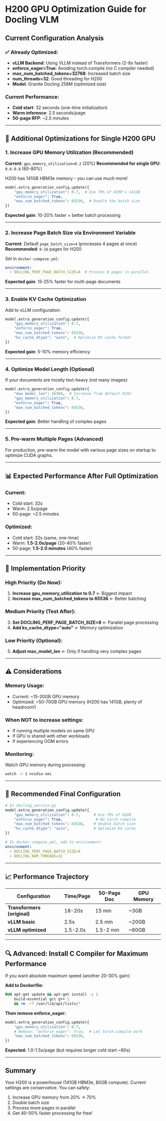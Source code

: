 # H200 GPU Optimization Guide for Docling VLM

## Current Configuration Analysis

### ✅ Already Optimized:
- **vLLM Backend**: Using VLLM instead of Transformers (2-8x faster)
- **enforce_eager=True**: Avoiding torch.compile (no C compiler needed)
- **max_num_batched_tokens=32768**: Increased batch size
- **num_threads=32**: Good threading for H200
- **Model**: Granite Docling 258M (optimized size)

### Current Performance:
- **Cold start**: 32 seconds (one-time initialization)
- **Warm inference**: 2.5 seconds/page
- **50-page RFP**: ~2.5 minutes

---

## 🚀 Additional Optimizations for Single H200 GPU

### 1. Increase GPU Memory Utilization (Recommended)

**Current**: `gpu_memory_utilization=0.2` (20%)
**Recommended for single GPU**: `0.6-0.8` (60-80%)

H200 has 141GB HBM3e memory - you can use much more!

```python
model.extra_generation_config.update({
    "gpu_memory_utilization": 0.7,  # Use 70% of H200's 141GB
    "enforce_eager": True,
    "max_num_batched_tokens": 65536,  # Double the batch size
})
```

**Expected gain**: 10-20% faster + better batch processing

---

### 2. Increase Page Batch Size via Environment Variable

**Current**: Default `page_batch_size=4` (processes 4 pages at once)
**Recommended**: `8-16` pages for H200

Set in `docker-compose.yml`:

```yaml
environment:
  - DOCLING_PERF_PAGE_BATCH_SIZE=8  # Process 8 pages in parallel
```

**Expected gain**: 15-25% faster for multi-page documents

---

### 3. Enable KV Cache Optimization

Add to vLLM configuration:

```python
model.extra_generation_config.update({
    "gpu_memory_utilization": 0.7,
    "enforce_eager": True,
    "max_num_batched_tokens": 65536,
    "kv_cache_dtype": "auto",  # Optimize KV cache format
})
```

**Expected gain**: 5-10% memory efficiency

---

### 4. Optimize Model Length (Optional)

If your documents are mostly text-heavy (not many images):

```python
model.extra_generation_config.update({
    "max_model_len": 16384,  # Increase from default 8192
    "gpu_memory_utilization": 0.7,
    "enforce_eager": True,
    "max_num_batched_tokens": 65536,
})
```

**Expected gain**: Better handling of complex pages

---

### 5. Pre-warm Multiple Pages (Advanced)

For production, pre-warm the model with various page sizes on startup to optimize CUDA graphs.

---

## 📊 Expected Performance After Full Optimization

### Current:
- Cold start: 32s
- Warm: 2.5s/page
- 50-page: ~2.5 minutes

### Optimized:
- Cold start: 32s (same, one-time)
- Warm: **1.5-2.0s/page** (20-40% faster)
- 50-page: **1.5-2.0 minutes** (40% faster)

---

## 🔧 Implementation Priority

### High Priority (Do Now):
1. **Increase gpu_memory_utilization to 0.7** ← Biggest impact
2. **Increase max_num_batched_tokens to 65536** ← Better batching

### Medium Priority (Test After):
3. **Set DOCLING_PERF_PAGE_BATCH_SIZE=8** ← Parallel page processing
4. **Add kv_cache_dtype="auto"** ← Memory optimization

### Low Priority (Optional):
5. **Adjust max_model_len** ← Only if handling very complex pages

---

## ⚠️ Considerations

### Memory Usage:
- Current: ~15-20GB GPU memory
- Optimized: ~50-70GB GPU memory (H200 has 141GB, plenty of headroom!)

### When NOT to increase settings:
- If running multiple models on same GPU
- If GPU is shared with other workloads
- If experiencing OOM errors

### Monitoring:
Watch GPU memory during processing:
```bash
watch -n 1 nvidia-smi
```

---

## 🎯 Recommended Final Configuration

```python
# In docling_service.py
model.extra_generation_config.update({
    "gpu_memory_utilization": 0.7,      # Use 70% of H200
    "enforce_eager": True,               # No torch.compile
    "max_num_batched_tokens": 65536,    # Double batch size
    "kv_cache_dtype": "auto",           # Optimize KV cache
})
```

```yaml
# In docker-compose.yml, add to environment:
environment:
  - DOCLING_PERF_PAGE_BATCH_SIZE=8
  - DOCLING_NUM_THREADS=32
```

---

## 📈 Performance Trajectory

| Configuration | Time/Page | 50-Page Doc | GPU Memory |
|---------------|-----------|-------------|------------|
| **Transformers (original)** | 18-20s | 15 min | ~3GB |
| **vLLM basic** | 2.5s | 2.5 min | ~20GB |
| **vLLM optimized** | 1.5-2.0s | 1.5-2 min | ~60GB |

---

## 🔍 Advanced: Install C Compiler for Maximum Performance

If you want absolute maximum speed (another 20-30% gain):

**Add to Dockerfile:**
```dockerfile
RUN apt-get update && apt-get install -y \
    build-essential gcc g++ \
    && rm -rf /var/lib/apt/lists/*
```

**Then remove enforce_eager:**
```python
model.extra_generation_config.update({
    "gpu_memory_utilization": 0.7,
    # Remove: "enforce_eager": True,  # Let torch.compile work
    "max_num_batched_tokens": 65536,
})
```

**Expected:** 1.0-1.5s/page (but requires longer cold start ~60s)

---

## Summary

Your H200 is a powerhouse (141GB HBM3e, 80GB compute). Current settings are conservative. You can safely:
1. Increase GPU memory from 20% → 70%
2. Double batch size
3. Process more pages in parallel
4. Get 40-50% faster processing for free!


